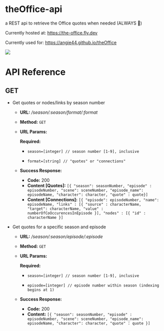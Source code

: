 # theOffice-api
a REST api to retrieve the Office quotes when needed (ALWAYS 💁‍)

Currently hosted at: https://the-office.fly.dev

Currently used for: https://angie44.github.io/theOffice

![](https://media.giphy.com/media/MaItK5SUgStdm/giphy.gif)


# API Reference

## GET 

* Get quotes or nodes/links by season number
    * **URL:**           _/season/:season/format/:format_
    * **Method:**       `GET`
    * **URL Params:**
    
         **Required:**
         
         * `season=[integer] // season number [1-9], inclusive`
         
         * `format=[string] // "quotes" or "connections"`

     * **Success Response:**
       * **Code:** 200
       * **Content [Quotes]:** `[{ "season": seasonNumber, "episode" : episodeNumber, "scene": sceneNumber, "episode_name": episodeName, "character": character, "quote" : quote}]`
       * **Content [Connections]:** `[{ "episode": episodeNumber, "name": episodeName, "links" : [{ "source" : characterName, "target": characterName, "value" : numberOfCoOccurencesInEpisode }], "nodes" : [{ "id" : characterName }]`
        
   
* Get quotes for a specific season and episode
    * **URL:**          _/season/:season/episode/:episode_
    * **Method:**       `GET`
    * **URL Params:**
    
         **Required:** 
         
         * `season=[integer] // season number [1-9], inclusive`
         
         * `episode=[integer] // episode number within season (indexing begins at 1)`
    * **Success Response:**
      * **Code:** 200
      * **Content:** `[{ "season": seasonNumber, "episode" : episodeNumber, "scene": sceneNumber, "episode_name": episodeName, "character": character, "quote" : quote }]`
    
                
